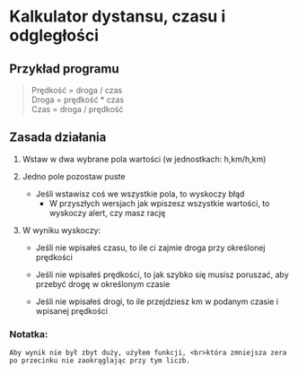 ﻿# Kalkulator dystansu, czasu i odgległości

## Przykład programu

>Prędkość = droga / czas <br>Droga = prędkość * czas <br>Czas = droga / prędkość

## Zasada działania
1. Wstaw w dwa wybrane pola wartości (w jednostkach: h,km/h,km)
2. Jedno pole pozostaw puste
    * Jeśli wstawisz coś we wszystkie pola, to wyskoczy błąd
        * W przyszłych wersjach jak wpiszesz wszystkie wartości, to wyskoczy alert, czy masz rację

3. W wyniku wyskoczy:

    * Jeśli nie wpisałeś czasu, to ile ci zajmie droga przy określonej prędkości

    * Jeśli nie wpisałeś prędkości, to jak szybko się musisz poruszać, aby przebyć drogę w określonym czasie

    * Jeśli nie wpisałeś drogi, to ile przejdziesz km w podanym czasie i wpisanej prędkości

### Notatka:
    Aby wynik nie był zbyt duży, użyłem funkcji, <br>która zmniejsza zera po przecinku nie zaokrąglając przy tym liczb.
